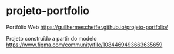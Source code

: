 # projeto-portfolio
Portfólio Web
https://guilhermescheffer.github.io/projeto-portfolio/

Projeto construído a partir do modelo https://www.figma.com/community/file/1084469493663635659
